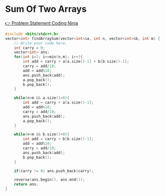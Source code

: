 # Sum Of Two Arrays
<a href="https://www.naukri.com/code360/problems/sum-of-two-arrays_893186?interviewProblemRedirection=true&search=Sum%20Of%20Two&leftPanelTabValue=PROBLEM&count=25&sort_entity=order&sort_order=ASC&customSource=studio_nav">👉 Problem Statement Coding Ninja</a>

```cpp
#include <bits/stdc++.h> 
vector<int> findArraySum(vector<int>&a, int n, vector<int>&b, int m) {
	// Write your code here.
	int carry = 0;
	vector<int> ans;
	for(int i=1; i<=min(n,m); i++){
		int add = carry + a[a.size()-1] + b[b.size()-1];
		carry = add/10;
		add = add%10;
		ans.push_back(add);
		a.pop_back();
		b.pop_back();
	}

	while(n>m && a.size()>0){
		int add = carry + a[a.size()-1];
		add = add%10;
		carry = add/10;
		ans.push_back(add);
		a.pop_back();
	}

	while(n<m && b.size()>0){
		int add = carry + b[b.size()-1];
		add = add%10;
		carry = add/10;
		ans.push_back(add);
		b.pop_back();
	}

	if(carry != 0) ans.push_back(carry);

	reverse(ans.begin(), ans.end());
	return ans;
}
```
